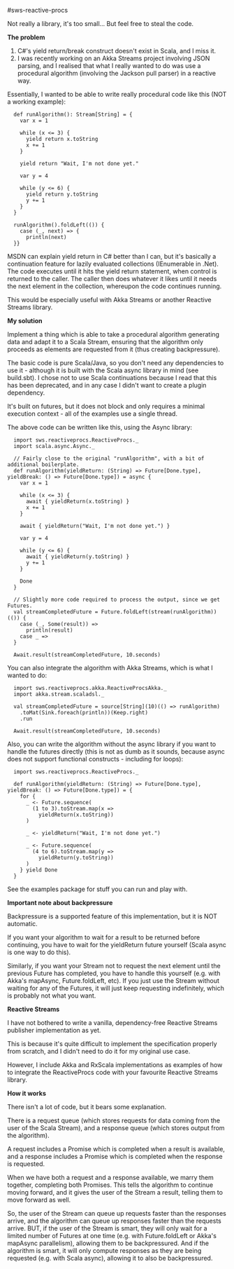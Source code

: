 #sws-reactive-procs

Not really a library, it's too small... But feel free to steal the code.

**The problem**

1. C#'s yield return/break construct doesn't exist in Scala, and I miss it.
2. I was recently working on an Akka Streams project involving JSON parsing, and I realised that what I really wanted to do was use a procedural algorithm (involving the Jackson pull parser) in a reactive way.

Essentially, I wanted to be able to write really procedural code like this (NOT a working example):

```
  def runAlgorithm(): Stream[String] = {
    var x = 1

    while (x <= 3) {
      yield return x.toString
      x += 1
    }
    
    yield return "Wait, I'm not done yet."
    
    var y = 4

    while (y <= 6) {
      yield return y.toString
      y += 1
    }
  }
  
  runAlgorithm().foldLeft(()) {
    case (_, next) => {
      println(next)
  }}
```

MSDN can explain yield return in C# better than I can, but it's basically a continuation feature for lazily evaluated collections (IEnumerable in .Net). The code executes until it hits the yield return statement, when control is returned to the caller. The caller then does whatever it likes until it needs the next element in the collection, whereupon the code continues running.

This would be especially useful with Akka Streams or another Reactive Streams library.

**My solution**

Implement a thing which is able to take a procedural algorithm generating data and adapt it to a Scala Stream, ensuring that the algorithm only proceeds as elements are requested from it (thus creating backpressure).

The basic code is pure Scala/Java, so you don't need any dependencies to use it - although it is built with the Scala async library in mind (see build.sbt). I chose not to use Scala continuations because I read that this has been deprecated, and in any case I didn't want to create a plugin dependency.

It's built on futures, but it does not block and only requires a minimal execution context - all of the examples use a single thread.

The above code can be written like this, using the Async library:

```
  import sws.reactiveprocs.ReactiveProcs._
  import scala.async.Async._

  // Fairly close to the original "runAlgorithm", with a bit of additional boilerplate.
  def runAlgorithm(yieldReturn: (String) => Future[Done.type], yieldBreak: () => Future[Done.type]) = async {
    var x = 1

    while (x <= 3) {
      await { yieldReturn(x.toString) }
      x += 1
    }

    await { yieldReturn("Wait, I'm not done yet.") }

    var y = 4

    while (y <= 6) {
      await { yieldReturn(y.toString) }
      y += 1
    }

    Done
  }

  // Slightly more code required to process the output, since we get Futures.
  val streamCompletedFuture = Future.foldLeft(stream(runAlgorithm))(()) {
    case (_, Some(result)) =>
      println(result)
    case _ =>
  }

  Await.result(streamCompletedFuture, 10.seconds)
```

You can also integrate the algorithm with Akka Streams, which is what I wanted to do:

```
  import sws.reactiveprocs.akka.ReactiveProcsAkka._
  import akka.stream.scaladsl._

  val streamCompletedFuture = source[String](10)(() => runAlgorithm)
    .toMat(Sink.foreach(println))(Keep.right)
    .run

  Await.result(streamCompletedFuture, 10.seconds)
```

Also, you can write the algorithm without the async library if you want to handle the futures directly (this is not as dumb as it sounds, because async does not support functional constructs - including for loops):

```
  import sws.reactiveprocs.ReactiveProcs._

  def runAlgorithm(yieldReturn: (String) => Future[Done.type], yieldBreak: () => Future[Done.type]) = {
    for {
      _ <- Future.sequence(
        (1 to 3).toStream.map(x =>
          yieldReturn(x.toString))
      )

      _ <- yieldReturn("Wait, I'm not done yet.")

      _ <- Future.sequence(
        (4 to 6).toStream.map(y =>
          yieldReturn(y.toString))
      )
    } yield Done
  }
```

See the examples package for stuff you can run and play with.

**Important note about backpressure**

Backpressure is a supported feature of this implementation, but it is NOT automatic.

If you want your algorithm to wait for a result to be returned before continuing, you have to wait for the yieldReturn future yourself (Scala async is one way to do this).

Similarly, if you want your Stream not to request the next element until the previous Future has completed, you have to handle this yourself (e.g. with Akka's mapAsync, Future.foldLeft, etc). If you just use the Stream without waiting for any of the Futures, it will just keep requesting indefinitely, which is probably not what you want.

**Reactive Streams**

I have not bothered to write a vanilla, dependency-free Reactive Streams publisher implementation as yet.

This is because it's quite difficult to implement the specification properly from scratch, and I didn't need to do it for my original use case.

However, I include Akka and RxScala implementations as examples of how to integrate the ReactiveProcs code with your favourite Reactive Streams library.

**How it works**

There isn't a lot of code, but it bears some explanation.

There is a request queue (which stores requests for data coming from the user of the Scala Stream), and a response queue (which stores output from the algorithm).

A request includes a Promise which is completed when a result is available, and a response includes a Promise which is completed when the response is requested.

When we have both a request and a response available, we marry them together, completing both Promises. This tells the algorithm to continue moving forward, and it gives the user of the Stream a result, telling them to move forward as well.

So, the user of the Stream can queue up requests faster than the responses arrive, and the algorithm can queue up responses faster than the requests arrive. BUT, if the user of the Stream is smart, they will only wait for a limited number of Futures at one time (e.g. with Future.foldLeft or Akka's mapAsync parallelism), allowing them to be backpressured. And if the algorithm is smart, it will only compute responses as they are being requested (e.g. with Scala async), allowing it to also be backpressured.
